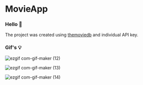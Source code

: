 # MovieApp

### Hello 👋

The project was created using [themoviedb](https://www.themoviedb.org/?language=en) and individual API key. 

### Gif's 💡

![ezgif com-gif-maker (12)](https://user-images.githubusercontent.com/75754448/103917383-d54dc300-510d-11eb-83fb-98ae7ddf26ed.gif)

![ezgif com-gif-maker (13)](https://user-images.githubusercontent.com/75754448/103917691-31184c00-510e-11eb-9e1c-55914c0d7045.gif)


![ezgif com-gif-maker (14)](https://user-images.githubusercontent.com/75754448/103918041-9a985a80-510e-11eb-805d-e2a269195dd9.gif)






